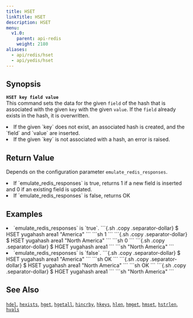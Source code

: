 ```yaml
---
title: HSET
linkTitle: HSET
description: HSET
menu:
  v1.0:
    parent: api-redis
    weight: 2180
aliases:
  - api/redis/hset
  - api/yedis/hset
---
```


## Synopsis
<b>`HSET key field value`</b><br>
This command sets the data for the given `field` of the hash that is associated with the given `key` with the given `value`. If the `field` already exists in the hash, it is overwritten.

<li>If the given `key` does not exist, an associated hash is created, and the `field` and `value` are inserted.</li>
<li>If the given `key` is not associated with a hash, an error is raised.</li>

## Return Value
Depends on the configuration parameter `emulate_redis_responses`.
<li>
If `emulate_redis_responses` is true, returns
 1 if a new field is inserted and 0 if an existing field is updated.
</li>
<li>
If `emulate_redis_responses` is false, returns
 OK
</li>


## Examples
<li> `emulate_redis_responses` is `true`.
```{.sh .copy .separator-dollar}
$ HSET yugahash area1 "America"
```
```sh
1
```
```{.sh .copy .separator-dollar}
$ HSET yugahash area1 "North America"
```
```sh
0
```
```{.sh .copy .separator-dollar}
$ HGET yugahash area1
```
```sh
"North America"
```
</li>

<li> `emulate_redis_responses` is `false`.
```{.sh .copy .separator-dollar}
$ HSET yugahash area1 "America"
```
```sh
OK
```
```{.sh .copy .separator-dollar}
$ HSET yugahash area1 "North America"
```
```sh
OK
```
```{.sh .copy .separator-dollar}
$ HGET yugahash area1
```
```sh
"North America"
```
</li>

## See Also
[`hdel`](../hdel/), [`hexists`](../hexists/), [`hget`](../hget/), [`hgetall`](../hgetall/), [`hincrby`](../hincrby/), [`hkeys`](../hkeys/), [`hlen`](../hlen/), [`hmget`](../hmget/), [`hmset`](../hmset/), [`hstrlen`](../hstrlen/), [`hvals`](../hvals/)
